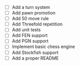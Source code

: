 - [ ] Add a turn system
- [ ] Add pawn promotion
- [ ] Add 50 move rule
- [ ] Add Threefold repetition
- [ ] Add unit tests
- [ ] Add FEN support
- [ ] Add PGN support
- [ ] Implement basic chess engine
- [ ] Add Stockfish support 
- [ ] Add a proper README